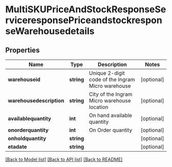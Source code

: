 # MultiSKUPriceAndStockResponseServiceresponsePriceandstockresponseWarehousedetails

## Properties
Name | Type | Description | Notes
------------ | ------------- | ------------- | -------------
**warehouseid** | **string** | Unique 2-digit code of the Ingram Micro warehouse | [optional] 
**warehousedescription** | **string** | City of the Ingram Micro warehouse location | [optional] 
**availablequantity** | **int** | On hand available quantity | [optional] 
**onorderquantity** | **int** | On Order quantity | [optional] 
**onholdquantity** | **string** |  | [optional] 
**etadate** | **string** |  | [optional] 

[[Back to Model list]](../../README.md#documentation-for-models) [[Back to API list]](../../README.md#documentation-for-api-endpoints) [[Back to README]](../../README.md)

